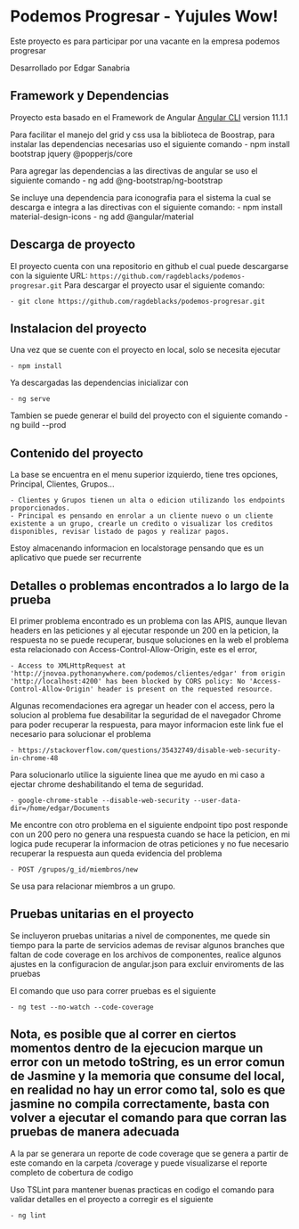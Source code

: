 # Podemos Progresar - Yujules Wow!
Este proyecto es para participar por una vacante en la empresa podemos progresar

Desarrollado por Edgar Sanabria 

## Framework y Dependencias 

Proyecto esta basado en el Framework de Angular [Angular CLI](https://github.com/angular/angular-cli) version 11.1.1

Para facilitar el manejo del grid y css usa la biblioteca de Boostrap, para instalar las dependencias necesarias uso el siguiente comando 
    - npm install bootstrap jquery @popperjs/core

Para agregar las dependencias a las directivas de angular se uso el siguiente comando
    - ng add @ng-bootstrap/ng-bootstrap

Se incluye una dependencia para iconografia para el sistema la cual se descarga e integra a las directivas con el siguiente comando:
    - npm install material-design-icons
    - ng add @angular/material

## Descarga de proyecto

El proyecto cuenta con una repositorio en github el cual puede descargarse con la siguiente URL: `https://github.com/ragdeblacks/podemos-progresar.git`
Para descargar el proyecto usar el siguiente comando:

    - git clone https://github.com/ragdeblacks/podemos-progresar.git

## Instalacion del proyecto

Una vez que se cuente con el proyecto en local, solo se necesita ejecutar 

    - npm install 

Ya descargadas las dependencias inicializar con 

    - ng serve

Tambien se puede generar el build del proyecto con el siguiente comando 
    - ng build --prod
## Contenido del proyecto

La base se encuentra en el menu superior izquierdo, tiene tres opciones, Principal, Clientes, Grupos... 

    - Clientes y Grupos tienen un alta o edicion utilizando los endpoints proporcionados.
    - Principal es pensando en enrolar a un cliente nuevo o un cliente existente a un grupo, crearle un credito o visualizar los creditos disponibles, revisar listado de pagos y realizar pagos.

Estoy almacenando informacion en localstorage pensando que es un aplicativo que puede ser recurrente

## Detalles o problemas encontrados a lo largo de la prueba

El primer problema encontrado es un problema con las APIS, aunque llevan headers en las peticiones y al ejecutar responde un 200 en la peticion, la respuesta no se puede recuperar, busque soluciones en la web el problema esta relacionado con Access-Control-Allow-Origin, este es el error,

    - Access to XMLHttpRequest at 'http://jnovoa.pythonanywhere.com/podemos/clientes/edgar' from origin 'http://localhost:4200' has been blocked by CORS policy: No 'Access-Control-Allow-Origin' header is present on the requested resource.

Algunas recomendaciones era agregar un header con el access, pero la solucion al problema fue desabilitar la seguridad de el navegador Chrome para poder recuperar la respuesta, para mayor informacion este link fue el necesario para solucionar el problema 

    - https://stackoverflow.com/questions/35432749/disable-web-security-in-chrome-48

Para solucionarlo utilice la siguiente linea que me ayudo en mi caso a ejectar chrome deshabilitando el tema de seguridad.

    - google-chrome-stable --disable-web-security --user-data-dir=/home/edgar/Documents

Me encontre con otro problema en el siguiente endpoint tipo post responde con un 200 pero no genera una respuesta cuando se hace la peticion, en mi logica pude recuperar la informacion de otras peticiones y no fue necesario recuperar la respuesta aun queda evidencia del problema

    - POST /grupos/g_id/miembros/new  

Se usa para relacionar miembros a un grupo.

## Pruebas unitarias en el proyecto

Se incluyeron pruebas unitarias a nivel de componentes, me quede sin tiempo para la parte de servicios ademas de revisar algunos branches que faltan de code coverage en los archivos de componentes, realice algunos ajustes en la configuracion de angular.json para excluir enviroments de las pruebas

El comando que uso para correr pruebas es el siguiente 

    - ng test --no-watch --code-coverage

## Nota, es posible que al correr en ciertos momentos dentro de la ejecucion marque un error con un metodo toString, es un error comun de Jasmine y la memoria que consume del local, en realidad no hay un error como tal, solo es que jasmine no compila correctamente, basta con volver a ejecutar el comando para que corran las pruebas de manera adecuada 

A la par se generara un reporte de code coverage que se genera a partir de este comando en la carpeta /coverage y puede visualizarse el reporte completo de cobertura de codigo

Uso TSLint para mantener buenas practicas en codigo el comando para validar detalles en el proyecto a corregir es el siguiente 

    - ng lint




